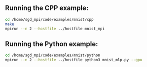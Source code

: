 ## Running the CPP example:
```bash
cd /home/sgd_mpi/code/examples/mnist/cpp
make
mpirun --n 2 --hostfile ../hostfile mnist_mpi
```

## Running the Python example:
```bash
cd /home/sgd_mpi/code/examples/mnist/python
mpirun --n 2 --hostfile ../hostfile python3 mnist_mlp.py --gpu
```
